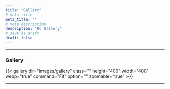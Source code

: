 ```yaml
---
title: "Gallery"
# meta title
meta_title: ""
# meta description
description: "Rc Gallery"
# save as draft
draft: false
---
```



<hr>

### Gallery

{{< gallery dir="images/gallery" class="" height="400" width="400" webp="true" command="Fit" option="" zoomable="true" >}}

<hr>

